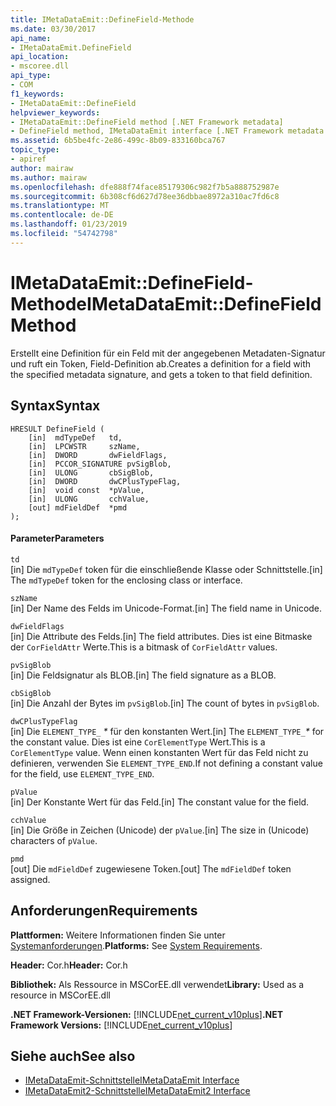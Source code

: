 ```yaml
---
title: IMetaDataEmit::DefineField-Methode
ms.date: 03/30/2017
api_name:
- IMetaDataEmit.DefineField
api_location:
- mscoree.dll
api_type:
- COM
f1_keywords:
- IMetaDataEmit::DefineField
helpviewer_keywords:
- IMetaDataEmit::DefineField method [.NET Framework metadata]
- DefineField method, IMetaDataEmit interface [.NET Framework metadata
ms.assetid: 6b5be4fc-2e86-499c-8b09-833160bca767
topic_type:
- apiref
author: mairaw
ms.author: mairaw
ms.openlocfilehash: dfe888f74face85179306c982f7b5a888752987e
ms.sourcegitcommit: 6b308cf6d627d78ee36dbbae8972a310ac7fd6c8
ms.translationtype: MT
ms.contentlocale: de-DE
ms.lasthandoff: 01/23/2019
ms.locfileid: "54742798"
---
```

# <a name="imetadataemitdefinefield-method"></a><span data-ttu-id="8ab69-102">IMetaDataEmit::DefineField-Methode</span><span class="sxs-lookup"><span data-stu-id="8ab69-102">IMetaDataEmit::DefineField Method</span></span>
<span data-ttu-id="8ab69-103">Erstellt eine Definition für ein Feld mit der angegebenen Metadaten-Signatur und ruft ein Token, Field-Definition ab.</span><span class="sxs-lookup"><span data-stu-id="8ab69-103">Creates a definition for a field with the specified metadata signature, and gets a token to that field definition.</span></span>  
  
## <a name="syntax"></a><span data-ttu-id="8ab69-104">Syntax</span><span class="sxs-lookup"><span data-stu-id="8ab69-104">Syntax</span></span>  
  
```  
HRESULT DefineField (   
    [in]  mdTypeDef   td,   
    [in]  LPCWSTR     szName,   
    [in]  DWORD       dwFieldFlags,   
    [in]  PCCOR_SIGNATURE pvSigBlob,   
    [in]  ULONG       cbSigBlob,   
    [in]  DWORD       dwCPlusTypeFlag,   
    [in]  void const  *pValue,   
    [in]  ULONG       cchValue,   
    [out] mdFieldDef  *pmd   
);  
```  
  
#### <a name="parameters"></a><span data-ttu-id="8ab69-105">Parameter</span><span class="sxs-lookup"><span data-stu-id="8ab69-105">Parameters</span></span>  
 `td`  
 <span data-ttu-id="8ab69-106">[in] Die `mdTypeDef` token für die einschließende Klasse oder Schnittstelle.</span><span class="sxs-lookup"><span data-stu-id="8ab69-106">[in] The `mdTypeDef` token for the enclosing class or interface.</span></span>  
  
 `szName`  
 <span data-ttu-id="8ab69-107">[in] Der Name des Felds im Unicode-Format.</span><span class="sxs-lookup"><span data-stu-id="8ab69-107">[in] The field name in Unicode.</span></span>  
  
 `dwFieldFlags`  
 <span data-ttu-id="8ab69-108">[in] Die Attribute des Felds.</span><span class="sxs-lookup"><span data-stu-id="8ab69-108">[in] The field attributes.</span></span> <span data-ttu-id="8ab69-109">Dies ist eine Bitmaske der `CorFieldAttr` Werte.</span><span class="sxs-lookup"><span data-stu-id="8ab69-109">This is a bitmask of `CorFieldAttr` values.</span></span>  
  
 `pvSigBlob`  
 <span data-ttu-id="8ab69-110">[in] Die Feldsignatur als BLOB.</span><span class="sxs-lookup"><span data-stu-id="8ab69-110">[in] The field signature as a BLOB.</span></span>  
  
 `cbSigBlob`  
 <span data-ttu-id="8ab69-111">[in] Die Anzahl der Bytes im `pvSigBlob`.</span><span class="sxs-lookup"><span data-stu-id="8ab69-111">[in] The count of bytes in `pvSigBlob`.</span></span>  
  
 `dwCPlusTypeFlag`  
 <span data-ttu-id="8ab69-112">[in] Die `ELEMENT_TYPE_` *\** für den konstanten Wert.</span><span class="sxs-lookup"><span data-stu-id="8ab69-112">[in] The `ELEMENT_TYPE_`*\** for the constant value.</span></span> <span data-ttu-id="8ab69-113">Dies ist eine `CorElementType` Wert.</span><span class="sxs-lookup"><span data-stu-id="8ab69-113">This is a `CorElementType` value.</span></span> <span data-ttu-id="8ab69-114">Wenn einen konstanten Wert für das Feld nicht zu definieren, verwenden Sie `ELEMENT_TYPE_END`.</span><span class="sxs-lookup"><span data-stu-id="8ab69-114">If not defining a constant value for the field, use `ELEMENT_TYPE_END`.</span></span>  
  
 `pValue`  
 <span data-ttu-id="8ab69-115">[in] Der Konstante Wert für das Feld.</span><span class="sxs-lookup"><span data-stu-id="8ab69-115">[in] The constant value for the field.</span></span>  
  
 `cchValue`  
 <span data-ttu-id="8ab69-116">[in] Die Größe in Zeichen (Unicode) der `pValue`.</span><span class="sxs-lookup"><span data-stu-id="8ab69-116">[in] The size in (Unicode) characters of `pValue`.</span></span>  
  
 `pmd`  
 <span data-ttu-id="8ab69-117">[out] Die `mdFieldDef` zugewiesene Token.</span><span class="sxs-lookup"><span data-stu-id="8ab69-117">[out] The `mdFieldDef` token assigned.</span></span>  
  
## <a name="requirements"></a><span data-ttu-id="8ab69-118">Anforderungen</span><span class="sxs-lookup"><span data-stu-id="8ab69-118">Requirements</span></span>  
 <span data-ttu-id="8ab69-119">**Plattformen:** Weitere Informationen finden Sie unter [Systemanforderungen](../../../../docs/framework/get-started/system-requirements.md).</span><span class="sxs-lookup"><span data-stu-id="8ab69-119">**Platforms:** See [System Requirements](../../../../docs/framework/get-started/system-requirements.md).</span></span>  
  
 <span data-ttu-id="8ab69-120">**Header:** Cor.h</span><span class="sxs-lookup"><span data-stu-id="8ab69-120">**Header:** Cor.h</span></span>  
  
 <span data-ttu-id="8ab69-121">**Bibliothek:** Als Ressource in MSCorEE.dll verwendet</span><span class="sxs-lookup"><span data-stu-id="8ab69-121">**Library:** Used as a resource in MSCorEE.dll</span></span>  
  
 <span data-ttu-id="8ab69-122">**.NET Framework-Versionen:** [!INCLUDE[net_current_v10plus](../../../../includes/net-current-v10plus-md.md)]</span><span class="sxs-lookup"><span data-stu-id="8ab69-122">**.NET Framework Versions:** [!INCLUDE[net_current_v10plus](../../../../includes/net-current-v10plus-md.md)]</span></span>  
  
## <a name="see-also"></a><span data-ttu-id="8ab69-123">Siehe auch</span><span class="sxs-lookup"><span data-stu-id="8ab69-123">See also</span></span>
- [<span data-ttu-id="8ab69-124">IMetaDataEmit-Schnittstelle</span><span class="sxs-lookup"><span data-stu-id="8ab69-124">IMetaDataEmit Interface</span></span>](../../../../docs/framework/unmanaged-api/metadata/imetadataemit-interface.md)
- [<span data-ttu-id="8ab69-125">IMetaDataEmit2-Schnittstelle</span><span class="sxs-lookup"><span data-stu-id="8ab69-125">IMetaDataEmit2 Interface</span></span>](../../../../docs/framework/unmanaged-api/metadata/imetadataemit2-interface.md)
